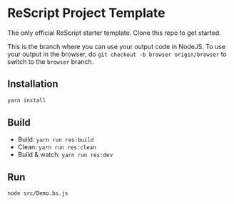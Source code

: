 # ReScript Project Template

The only official ReScript starter template. Clone this repo to get started.

This is the branch where you can use your output code in NodeJS. To use your output in the browser, do `git checkout -b browser origin/browser` to switch to the `browser` branch.

## Installation

```sh
yarn install
```

## Build

- Build: `yarn run res:build`
- Clean: `yarn run res:clean`
- Build & watch: `yarn run res:dev`

## Run

```sh
node src/Demo.bs.js
```
